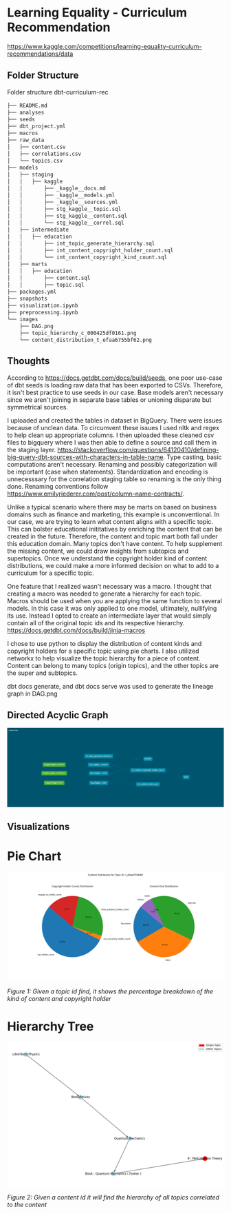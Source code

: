 # Learning Equality - Curriculum Recommendation
https://www.kaggle.com/competitions/learning-equality-curriculum-recommendations/data

## Folder Structure
Folder structure 
dbt-curriculum-rec
```
├── README.md
├── analyses
├── seeds
├── dbt_project.yml
├── macros
├── raw_data
│   ├── content.csv 
│   ├── correlations.csv 
│   └── topics.csv 
├── models
│   ├── staging
│   │   ├── kaggle
│   │       ├── _kaggle__docs.md
│   │       ├── _kaggle__models.yml
│   │       ├── _kaggle__sources.yml
│   │       ├── stg_kaggle__topic.sql
│   │       ├── stg_kaggle__content.sql
│   │       └── stg_kaggle__correl.sql
│   ├── intermediate 
│   │   ├── education 
│   │       ├── int_topic_generate_hierarchy.sql 
│   │       ├── int_content_copyright_holder_count.sql
│   │       └── int_content_copyright_kind_count.sql
│   ├── marts
│   │   ├── education 
│   │       ├── content.sql 
│   │       ├── topic.sql 
├── packages.yml
├── snapshots
├── visualization.ipynb
├── preprocessing.ipynb
└── images 
    ├── DAG.png
    ├── topic_hierarchy_c_000425df0161.png
    └── content_distribution_t_efaa6755bf62.png
```

## Thoughts 
According to https://docs.getdbt.com/docs/build/seeds, one poor use-case of dbt seeds is loading raw data that has been exported to CSVs. Therefore, it isn't best practice to use seeds in our case. Base models aren't necessary since we aren't joining in separate base tables or unioning disparate but symmetrical sources. 

I uploaded and created the tables in dataset in BigQuery. There were issues because of unclean data. To circumvent these issues I used nltk and regex to help clean up appropriate columns. I then uploaded these cleaned csv files to bigquery where I was then able to define a source and call them in the staging layer. https://stackoverflow.com/questions/64120410/defining-big-query-dbt-sources-with-characters-in-table-name. Type casting, basic computations aren't necessary. Renaming and possibly categorization will be important (case when statements). Standardization and encoding is unnecesssary for the correlation staging table so renaming is the only thing done. Renaming conventions follow https://www.emilyriederer.com/post/column-name-contracts/. 

Unlike a typical scenario where there may be marts on based on business domains such as finance and marketing, this example is unconventional. In our case, we are trying to learn what content aligns with a specific topic. This can bolster educational inititatives by enriching the content that can be created in the future. 
Therefore, the content and topic mart both fall under this education domain. Many topics don't have content. To help supplement the missing content, we could draw insights from subtopics and supertopics. Once we understand the copyright holder kind of content distributions, we could make a more informed decision on what to add to a curriculum for a specific topic. 

One feature that I realized wasn't necessary was a macro. I thought that creating a macro was needed to generate a hierarchy for each topic. Macros should be used when you are applying the same function to several models. In this case it was only applied to one model, ultimately, nullifying its use. Instead I opted to create an intermediate layer that would simply contain all of the original topic ids and its respective hierarchy. https://docs.getdbt.com/docs/build/jinja-macros

I chose to use python to display the distribution of content kinds and copyright holders for a specific topic using pie charts. I also utilized networkx to help visualize the topic hierarchy for a piece of content. Content can belong to many topics (origin topics), and the other topics are the super and subtopics. 

dbt docs generate, and dbt docs serve was used to generate the lineage graph in DAG.png

## Directed Acyclic Graph
![alt text](https://github.com/li-calvin/dbt-curriculum-rec/blob/main/images/DAG.png?raw=true)

## Visualizations 
# Pie Chart
![alt text](https://github.com/li-calvin/dbt-curriculum-rec/blob/main/images/content_distribution_t_efaa6755bf62.png?raw=true)

*Figure 1: Given a topic id find, it shows the percentage breakdown of the kind of content and copyright holder*

# Hierarchy Tree 
![alt text](https://github.com/li-calvin/dbt-curriculum-rec/blob/main/images/topic_hierarchy_c_000425df0161.png?raw=true)

*Figure 2: Given a content id it will find the hierarchy of all topics correlated to the content*